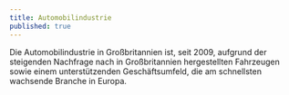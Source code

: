 ```yaml
---
title: Automobilindustrie
published: true
---
```


Die Automobilindustrie in Großbritannien ist, seit 2009, aufgrund der steigenden Nachfrage nach in Großbritannien hergestellten Fahrzeugen
sowie einem unterstützenden Geschäftsumfeld, die am schnellsten wachsende Branche in Europa.
